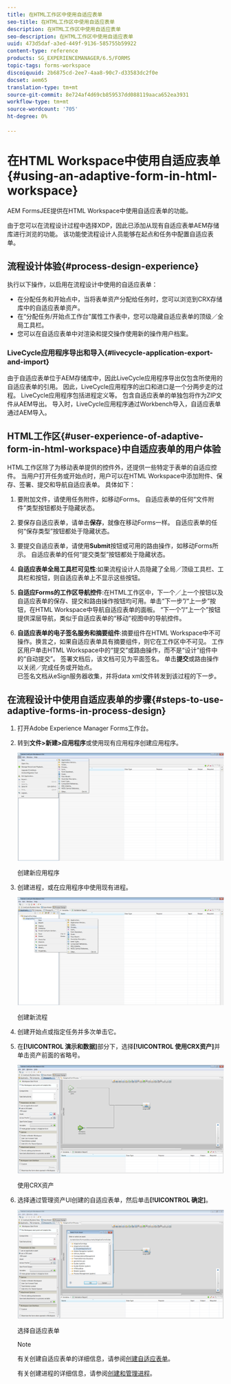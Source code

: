 ```yaml
---
title: 在HTML工作区中使用自适应表单
seo-title: 在HTML工作区中使用自适应表单
description: 在HTML工作区中使用自适应表单
seo-description: 在HTML工作区中使用自适应表单
uuid: 473d5daf-a3ed-449f-9136-585755b59922
content-type: reference
products: SG_EXPERIENCEMANAGER/6.5/FORMS
topic-tags: forms-workspace
discoiquuid: 2b6875cd-2ee7-4aa8-90c7-d33583dc2f0e
docset: aem65
translation-type: tm+mt
source-git-commit: 8e724af4d69cb859537dd088119aaca652ea3931
workflow-type: tm+mt
source-wordcount: '705'
ht-degree: 0%

---
```



# 在HTML Workspace中使用自适应表单{#using-an-adaptive-form-in-html-workspace}

AEM FormsJEE提供在HTML Workspace中使用自适应表单的功能。

由于您可以在流程设计过程中选择XDP，因此已添加从现有自适应表单AEM存储库进行浏览的功能。 该功能使流程设计人员能够在起点和任务中配置自适应表单。

## 流程设计体验{#process-design-experience}

执行以下操作，以启用在流程设计中使用的自适应表单：

* 在分配任务和开始点中，当将表单资产分配给任务时，您可以浏览到CRX存储库中的自适应表单资产。
* 在“分配任务/开始点工作台”属性工作表中，您可以隐藏自适应表单的顶级／全局工具栏。
* 您可以在自适应表单中对渲染和提交操作使用新的操作用户档案。

### LiveCycle应用程序导出和导入{#livecycle-application-export-and-import}

由于自适应表单位于AEM存储库中，因此LiveCycle应用程序导出仅包含所使用的自适应表单的引用。 因此，LiveCycle应用程序的出口和进口是一个分两步走的过程。 LiveCycle应用程序包括进程定义等。 包含自适应表单的单独包将作为ZIP文件从AEM导出。 导入时，LiveCycle应用程序通过Workbench导入，自适应表单通过AEM导入。

## HTML工作区{#user-experience-of-adaptive-form-in-html-workspace}中自适应表单的用户体验

HTML工作区除了为移动表单提供的控件外，还提供一些特定于表单的自适应控件。 当用户打开任务或开始点时，用户可以在HTML Workspace中添加附件、保存、签署、提交和导航自适应表单。 具体如下：

1. 要附加文件，请使用任务附件，如移动Forms。 自适应表单的任何“文件附件”类型按钮都处于隐藏状态。

1. 要保存自适应表单，请单击&#x200B;**保存**，就像在移动Forms一样。 自适应表单的任何“保存类型”按钮都处于隐藏状态。

1. 要提交自适应表单，请使用&#x200B;**Submit**&#x200B;按钮或可用的路由操作，如移动Forms所示。 自适应表单的任何“提交类型”按钮都处于隐藏状态。

1. **自适应表单全局工具栏可见性**:如果流程设计人员隐藏了全局／顶级工具栏、工具栏和按钮，则自适应表单上不显示这些按钮。

1. **自适应Forms的工作区导航控件**:在HTML工作区中，下一个／上一个按钮以及自适应表单的保存、提交和路由操作按钮均可用。单击“下一步”/“上一步”按钮，在HTML Workspace中导航自适应表单的面板。 “下一个”/“上一个”按钮提供深层导航，类似于自适应表单的“移动”视图中的导航控件。

1. **自适应表单的电子签名服务和摘要组件**:摘要组件在HTML Workspace中不可操作。换言之，如果自适应表单具有摘要组件，则它在工作区中不可见。 工作区用户单击HTML Workspace中的“提交”或路由操作，而不是“设计”组件中的“自动提交”。 签署文档后，该文档可见为平面签名。 单击&#x200B;**提交**&#x200B;或路由操作以关闭／完成任务或开始点。\
   已签名文档从eSign服务器收集，并将data xml文件转发到该过程的下一步。

## 在流程设计中使用自适应表单的步骤{#steps-to-use-adaptive-forms-in-process-design}

1. 打开Adobe Experience Manager Forms工作台。

1. 转到&#x200B;**文件>新建>应用程序**&#x200B;或使用现有应用程序创建应用程序。

   ![创建新应用程序](assets/create_new_appl.png)

   创建新应用程序

1. 创建进程，或在应用程序中使用现有进程。

   ![创建新流程](assets/create_new_process.png)

   创建新流程

1. 创建开始点或指定任务并多次单击它。
1. 在&#x200B;**[!UICONTROL 演示和数据]**&#x200B;部分下，选择&#x200B;**[!UICONTROL 使用CRX资产]**&#x200B;并单击资产前面的省略号。

   ![使用CRX资产](assets/use_crx_asset.png)

   使用CRX资产

1. 选择通过管理资产UI创建的自适应表单，然后单击&#x200B;**[!UICONTROL 确定]**。

   ![选择自适应表单](assets/selecting_form.png)

   选择自适应表单

   >[!NOTE]
   >
   >有关创建自适应表单的详细信息，请参阅[创建自适应表单](../../forms/using/creating-adaptive-form.md)。
   >
   >
   >有关创建进程的详细信息，请参阅[创建和管理进程](https://help.adobe.com/en_US/AEMForms/6.1/WorkbenchHelp/WS92d06802c76abadb-1cc35bda128261a20dd-7ff7.2.html)。

